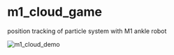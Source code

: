 # m1_cloud_game
position tracking of particle system with M1 ankle robot

![m1_cloud_demo](https://user-images.githubusercontent.com/77642981/182735836-aa6813c1-6e6a-4b83-85db-a4b3a314d713.gif)

